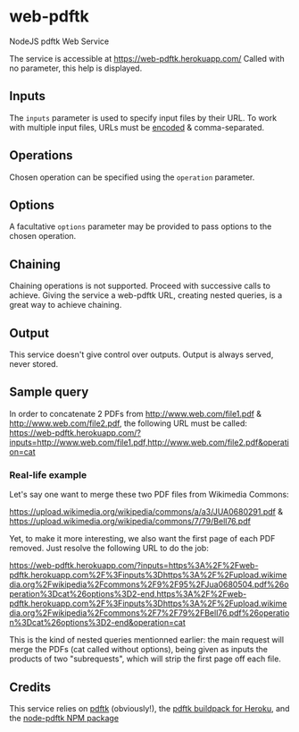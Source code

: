 # web-pdftk
NodeJS pdftk Web Service

The service is accessible at https://web-pdftk.herokuapp.com/
Called with no parameter, this help is displayed.

## Inputs

The `inputs` parameter is used to specify input files by their URL. To work with
multiple input files, URLs must be [encoded](https://developer.mozilla.org/fr/docs/Web/JavaScript/Reference/Objets_globaux/encodeURIComponent)
& comma-separated.

## Operations

Chosen operation can be specified using the `operation` parameter.

## Options

A facultative `options` parameter may be provided to pass options to the chosen
operation.

## Chaining

Chaining operations is not supported. Proceed with successive calls to achieve.
Giving the service a web-pdftk URL, creating nested queries, is a great way to
achieve chaining.

## Output

This service doesn't give control over outputs. Output is always served, never
stored.

## Sample query

In order to concatenate 2 PDFs from http://www.web.com/file1.pdf &
http://www.web.com/file2.pdf, the following URL must be called:
https://web-pdftk.herokuapp.com/?inputs=http://www.web.com/file1.pdf,http://www.web.com/file2.pdf&operation=cat

### Real-life example

Let's say one want to merge these two PDF files from Wikimedia Commons:

https://upload.wikimedia.org/wikipedia/commons/a/a3/JUA0680291.pdf & https://upload.wikimedia.org/wikipedia/commons/7/79/Bell76.pdf

Yet, to make it more interesting, we also want the first page of each PDF removed.
Just resolve the following URL to do the job:

https://web-pdftk.herokuapp.com/?inputs=https%3A%2F%2Fweb-pdftk.herokuapp.com%2F%3Finputs%3Dhttps%3A%2F%2Fupload.wikimedia.org%2Fwikipedia%2Fcommons%2F9%2F95%2FJua0680504.pdf%26operation%3Dcat%26options%3D2-end,https%3A%2F%2Fweb-pdftk.herokuapp.com%2F%3Finputs%3Dhttps%3A%2F%2Fupload.wikimedia.org%2Fwikipedia%2Fcommons%2F7%2F79%2FBell76.pdf%26operation%3Dcat%26options%3D2-end&operation=cat

This is the kind of nested queries mentionned earlier: the main request will
merge the PDFs (cat called without options), being given as inputs the products
of two "subrequests", which will strip the first page off each file. 

## Credits

This service relies on [pdftk](https://www.pdflabs.com/tools/pdftk-server/)
(obviously!), the [pdftk buildpack for Heroku](https://github.com/Aesthetikx/heroku-pdftk-buildpack),
and the [node-pdftk NPM package](https://www.npmjs.com/package/node-pdftk)
